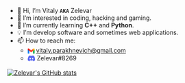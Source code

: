 - 👋 Hi, I’m Vitaly **` AKA `** Zelevar
- 👀 I’m interested in coding, hacking and gaming.
- 🌱 I’m currently learning **C++** and **Python**.
- 💡 Iʼm develop software and sometimes web applications. 
- 📫 How to reach me:
  - <img align="center" width="16px" height="16px" src="gmail.png" alt="Gmail"> vitaly.parakhnevich@gmail.com
  - <img align="center" width="17.75px" height="20px" src="discord.png" alt="Discord"> Zelevar#8269

[![Zelevar's GitHub stats](https://github-readme-stats.vercel.app/api?username=Zelevar&show_icons=true&theme=midnight-purple)](https://github.com/Zelevar)<br/>
